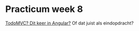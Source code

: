 # Practicum week 8

[TodoMVC? Dit keer in Angular?](https://todomvc.com/)
Of dat juist als eindopdracht?